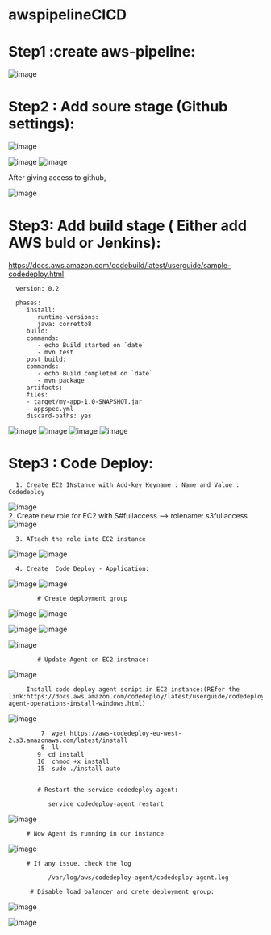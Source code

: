 # awspipelineCICD
# Step1 :create aws-pipeline:


![image](https://user-images.githubusercontent.com/54719289/110517075-64884e80-8130-11eb-8d2f-363462c0890b.png)

# Step2 : Add soure stage (Github settings):


![image](https://user-images.githubusercontent.com/54719289/110518081-ac5ba580-8131-11eb-9a33-92a56764b3ae.png)

![image](https://user-images.githubusercontent.com/54719289/110517839-60106580-8131-11eb-9a09-b8c7a6d93692.png)
![image](https://user-images.githubusercontent.com/54719289/110517883-6f8fae80-8131-11eb-8a3f-a38dcf2519ef.png)

   After giving access to github,
  
  ![image](https://user-images.githubusercontent.com/54719289/110518801-97cbdd00-8132-11eb-8690-a44f80154e29.png)

# Step3: Add build stage ( Either add AWS buld or Jenkins):

https://docs.aws.amazon.com/codebuild/latest/userguide/sample-codedeploy.html

      version: 0.2

      phases:
         install:
            runtime-versions:
            java: corretto8
         build:
         commands:
            - echo Build started on `date`
            - mvn test 
         post_build:
         commands:
            - echo Build completed on `date`
            - mvn package
         artifacts:
         files:
         - target/my-app-1.0-SNAPSHOT.jar
         - appspec.yml
         discard-paths: yes


![image](https://user-images.githubusercontent.com/54719289/110523470-22fba180-8138-11eb-9f0c-9a86e78a8e7d.png)
![image](https://user-images.githubusercontent.com/54719289/110523538-3eff4300-8138-11eb-9839-8119bb21d748.png)
![image](https://user-images.githubusercontent.com/54719289/110523598-56d6c700-8138-11eb-848a-73fec53c69e6.png)
![image](https://user-images.githubusercontent.com/54719289/110526854-4fb1b800-813c-11eb-8e0c-df1d363a86d6.png)


# Step3 : Code Deploy:

      1. Create EC2 INstance with Add-key Keyname : Name and Value : Codedeploy
  ![image](https://user-images.githubusercontent.com/54719289/110528525-3f024180-813e-11eb-9024-3be00fe47a06.png)   
      2. Create new role for EC2 with S#fullaccess --> rolename: s3fullaccess
   ![image](https://user-images.githubusercontent.com/54719289/110528421-26922700-813e-11eb-9c1e-bc11662a17ca.png)
   
      3. ATtach the role into EC2 instance
   ![image](https://user-images.githubusercontent.com/54719289/110528831-92748f80-813e-11eb-9ed5-8656ef5539f3.png)
   ![image](https://user-images.githubusercontent.com/54719289/110528937-ac15d700-813e-11eb-8bce-e7bd44a896a6.png)


      4. Create  Code Deploy - Application:
![image](https://user-images.githubusercontent.com/54719289/110536778-dcae3e80-8147-11eb-9ce3-7519912eb71a.png)
![image](https://user-images.githubusercontent.com/54719289/110536964-13845480-8148-11eb-85f4-fc683cb329e8.png)

            # Create deployment group
![image](https://user-images.githubusercontent.com/54719289/110537172-55ad9600-8148-11eb-9821-9dcd69d919cc.png)
![image](https://user-images.githubusercontent.com/54719289/110538000-7a563d80-8149-11eb-95ad-ca1ac4a46fc5.png)

![image](https://user-images.githubusercontent.com/54719289/110538354-f8b2df80-8149-11eb-87dd-b44243962872.png)
![image](https://user-images.githubusercontent.com/54719289/110538481-1a13cb80-814a-11eb-81de-f6eb236da3b3.png)


![image](https://user-images.githubusercontent.com/54719289/110539175-ea18f800-814a-11eb-9aa7-72d2a5cfc53f.png)

            # Update Agent on EC2 instnace:
            
![image](https://user-images.githubusercontent.com/54719289/110539343-2187a480-814b-11eb-8180-3c8555761b15.png)

         Install code deploy agent script in EC2 instance:(REfer the link:https://docs.aws.amazon.com/codedeploy/latest/userguide/codedeploy-agent-operations-install-windows.html)
         
         
![image](https://user-images.githubusercontent.com/54719289/110538141-a5d92800-8149-11eb-9d53-6ab99aed8e65.png)


             7  wget https://aws-codedeploy-eu-west-2.s3.amazonaws.com/latest/install
             8  ll
            9  cd install
            10  chmod +x install
            15  sudo ./install auto
            
            
            # Restart the service codedeploy-agent:
            
               service codedeploy-agent restart
               
  ![image](https://user-images.githubusercontent.com/54719289/110542577-37976400-814f-11eb-8a45-e69e3e4c7ca8.png)
  
         # Now Agent is running in our instance
  
  ![image](https://user-images.githubusercontent.com/54719289/110543016-c99f6c80-814f-11eb-85b9-874df826dfd2.png)


         # If any issue, check the log
         
               /var/log/aws/codedeploy-agent/codedeploy-agent.log
               
          # Disable load balancer and crete deployment group:
          
   ![image](https://user-images.githubusercontent.com/54719289/110543617-8db8d700-8150-11eb-85d4-760cb477b7b2.png)

   ![image](https://user-images.githubusercontent.com/54719289/110543880-e4261580-8150-11eb-8ead-cac9ee4529db.png)

       
  


